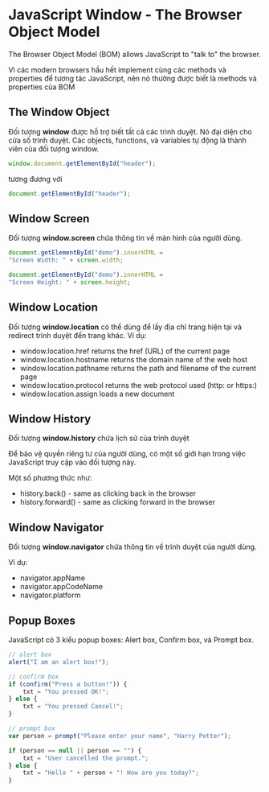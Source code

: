 # JavaScript Window - The Browser Object Model

The Browser Object Model (BOM) allows JavaScript to "talk to" the browser.

Vì các modern browsers hầu hết implement cùng các methods và properties để tương tác JavaScript, nên nó thường được biết là methods và properties của BOM

## The Window Object

Đối tượng **window** được hỗ trợ biết tất cả các trình duyệt. Nó đại diện cho cửa số trình duyệt.
Các objects, functions, và variables tự động là thành viên của đối tượng window.
```javascript
window.document.getElementById("header");
```
tương đương với
```javascript
document.getElementById("header");
```

## Window Screen

Đối tượng **window.screen** chứa thông tin về màn hình của người dùng.
```javascript
document.getElementById("demo").innerHTML =
"Screen Width: " + screen.width;

document.getElementById("demo").innerHTML =
"Screen Height: " + screen.height;
```

## Window Location

Đối tượng **window.location** có thể dùng để lấy địa chỉ trang hiện tại và redirect trình duyệt đến trang khác.
Ví dụ:
- window.location.href returns the href (URL) of the current page
- window.location.hostname returns the domain name of the web host
- window.location.pathname returns the path and filename of the current page
- window.location.protocol returns the web protocol used (http: or https:)
- window.location.assign loads a new document

## Window History

Đối tượng **window.history** chứa lịch sử của trình duyệt

Để bảo vệ quyền riêng tư của người dùng, có một số giới hạn trong việc JavaScript truy cập vào đối tượng này.

Một số phương thức như:
- history.back() - same as clicking back in the browser
- history.forward() - same as clicking forward in the browser

## Window Navigator

Đối tượng **window.navigator** chứa thông tin về trình duyệt của người dùng.

Ví dụ:
- navigator.appName
- navigator.appCodeName
- navigator.platform

## Popup Boxes

JavaScript có 3 kiểu popup boxes: Alert box, Confirm box, và Prompt box.
```javascript
// alert box
alert("I am an alert box!");

// confirm box
if (confirm("Press a button!")) {
    txt = "You pressed OK!";
} else {
    txt = "You pressed Cancel!";
}

// prompt box
var person = prompt("Please enter your name", "Harry Potter");

if (person == null || person == "") {
    txt = "User cancelled the prompt.";
} else {
    txt = "Hello " + person + "! How are you today?";
}

```